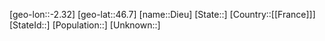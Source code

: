 ﻿---
location: [46.7,-2.32]
type: City
tags:
- geo/City


SpocWebEntityId: 29791
isDeleted: false
confidential: public

---
[geo-lon::-2.32]
[geo-lat::46.7]
[name::Dieu]
[State::]
[Country::[[France]]]
[StateId::]
[Population::]
[Unknown::]

